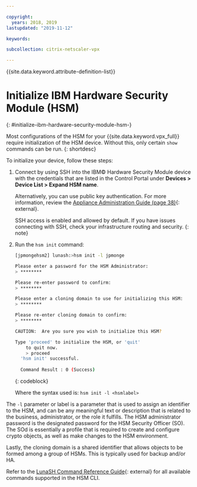 ```yaml
---

copyright:
  years: 2018, 2019
lastupdated: "2019-11-12"

keywords:

subcollection: citrix-netscaler-vpx

---
```


{{site.data.keyword.attribute-definition-list}}

# Initialize IBM Hardware Security Module (HSM)
{: #initialize-ibm-hardware-security-module-hsm-}

Most configurations of the HSM for your {{site.data.keyword.vpx_full}} require initialization of the HSM device. Without this, only certain `show` commands can be run.
{: shortdesc}

To initialize your device, follow these steps:

1. Connect by using SSH into the IBM© Hardware Security Module device with the credentials that are listed in the Control Portal under **Devices > Device List > Expand HSM name**.

   Alternatively, you can use public key authentication. For more information, review the [Appliance Administration Guide (page 38)](https://public.dhe.ibm.com/cloud/bluemix/network/vpx/appliance_administration_guide.pdf){: external}.

   SSH access is enabled and allowed by default. If you have issues connecting with SSH, check your infrastructure routing and security.
   {: note}

2. Run the `hsm init` command:

    ```sh
    [jpmongehsm2] lunash:>hsm init -l jpmonge
    
    Please enter a password for the HSM Administrator:
    > ********
    
    Please re-enter password to confirm:
    > ********
    
    Please enter a cloning domain to use for initializing this HSM:
    > ********
    
    Please re-enter cloning domain to confirm:
    > ********
    
    CAUTION:  Are you sure you wish to initialize this HSM?
    
    Type 'proceed' to initialize the HSM, or 'quit'
        to quit now.
        > proceed
	  'hsm init' successful.
	  
	  Command Result : 0 (Success)
    ```
    {: codeblock}

	Where the syntax used is: `hsm init -l <hsmlabel>`

The `-l` parameter or label is a parameter that is used to assign an identifier to the HSM, and can be any meaningful text or description that is related to the business, administrator, or the role it fulfills. The HSM administrator password is the designated password for the HSM Security Officer (SO). The SOd is essentially a profile that is required to create and configure crypto objects, as well as make changes to the HSM environment.

Lastly, the cloning domain is a shared identifier that allows objects to be formed among a group of HSMs. This is typically used for backup and/or HA.

Refer to the [LunaSH Command Reference Guide](https://public.dhe.ibm.com/cloud/bluemix/network/vpx/lunash_command_reference_guide.pdf){: external} for all available commands supported in the HSM CLI.
